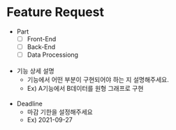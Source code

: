 # Feature Request

- Part
  - [ ] Front-End
  - [ ] Back-End
  - [ ] Data Processiong
  <br>
- 기능 상세 설명
  - 기능에서 어떤 부분이 구현되어야 하는 지 설명해주세요.
  - Ex) A기능에서 B데이터를 원형 그래프로 구현
  <br>
- Deadline
  - 마감 기한을 설정해주세요
  - Ex) 2021-09-27
